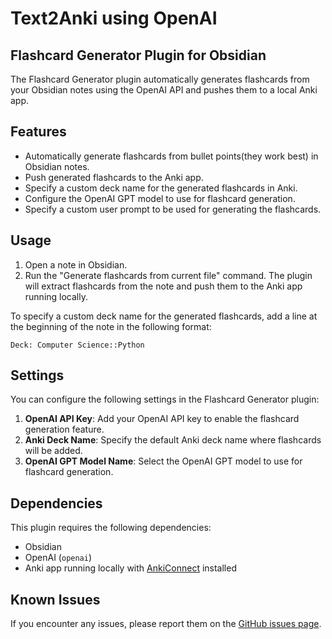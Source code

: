 # Text2Anki using OpenAI

## Flashcard Generator Plugin for Obsidian

The Flashcard Generator plugin automatically generates flashcards from your Obsidian notes using the OpenAI API and pushes them to a local Anki app.

## Features

-   Automatically generate flashcards from bullet points(they work best) in Obsidian notes.
-   Push generated flashcards to the Anki app.
-   Specify a custom deck name for the generated flashcards in Anki.
-   Configure the OpenAI GPT model to use for flashcard generation.
-   Specify a custom user prompt to be used for generating the flashcards.

## Usage

1. Open a note in Obsidian.
2. Run the "Generate flashcards from current file" command. The plugin will extract flashcards from the note and push them to the Anki app running locally.

To specify a custom deck name for the generated flashcards, add a line at the beginning of the note in the following format:

```
Deck: Computer Science::Python
```

## Settings

You can configure the following settings in the Flashcard Generator plugin:

1. **OpenAI API Key**: Add your OpenAI API key to enable the flashcard generation feature.
2. **Anki Deck Name**: Specify the default Anki deck name where flashcards will be added.
3. **OpenAI GPT Model Name**: Select the OpenAI GPT model to use for flashcard generation.

## Dependencies

This plugin requires the following dependencies:

-   Obsidian
-   OpenAI (`openai`)
-   Anki app running locally with [AnkiConnect](https://ankiweb.net/shared/info/2055492159) installed

## Known Issues

If you encounter any issues, please report them on the [GitHub issues page](https://github.com/obsidian-text2anki-openai/issues).
